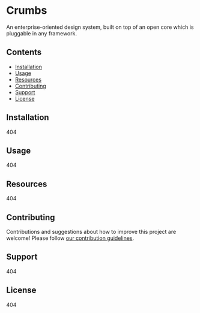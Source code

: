 # Crumbs
An enterprise-oriented design system, built on top of an open core which is pluggable in any framework.

## Contents
- [Installation](#installation)
- [Usage](#usage)
- [Resources](#resources)
- [Contributing](#contributing)
- [Support](#support)
- [License](#license)

## Installation
404

## Usage
404

## Resources
404

## Contributing
Contributions and suggestions about how to improve this project are welcome!
Please follow [our contribution guidelines](https://github.com/hlpyco/crumbs/blob/main/CONTRIBUTING.md).

## Support
404

## License
404